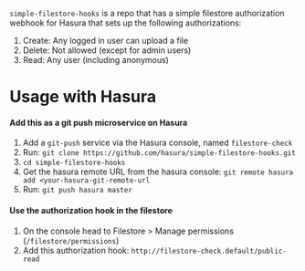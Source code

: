 `simple-filestore-hooks` is a repo that has a simple filestore authorization
webhook for Hasura that sets up the following authorizations:

1) Create: Any logged in user can upload a file
2) Delete: Not allowed (except for admin users)
3) Read: Any user (including anonymous)

# Usage with Hasura

#### Add this as a git push microservice on Hasura
1. Add a `git-push` service via the Hasura console, named `filestore-check`
2. Run: `git clone https://github.com/hasura/simple-filestore-hooks.git`
2. `cd simple-filestore-hooks`
3. Get the hasura remote URL from the hasura console: `git remote hasura add <your-hasura-git-remote-url` 
4. Run: `git push hasura master`

#### Use the authorization hook in the filestore

1. On the console head to Filestore > Manage permissions (`/filestore/permissions`)
2. Add this authorization hook: `http://filestore-check.default/public-read`

